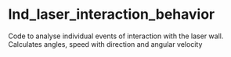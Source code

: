 # Ind_laser_interaction_behavior
Code to analyse individual events of interaction with the laser wall. Calculates angles, speed with direction and angular velocity

